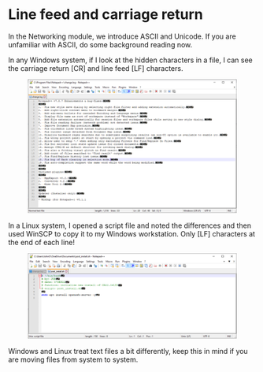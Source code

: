 # Line feed and carriage return

In the Networking module, we introduce ASCII and Unicode. If you are unfamiliar with ASCII, do some background reading now.&#x20;

In any Windows system, if I look at the hidden characters in a file, I can see the carriage return \[CR] and line feed \[LF] characters.

<figure><img src="../../.gitbook/assets/image (3).png" alt=""><figcaption></figcaption></figure>

In a Linux system, I opened a script file and noted the differences and then used WinSCP to copy it to my Windows workstation. Only \[LF] characters at the end of each line!

<figure><img src="../../.gitbook/assets/image (1) (1).png" alt=""><figcaption></figcaption></figure>

Windows and Linux treat text files a bit differently, keep this in mind if you are moving files from system to system.

